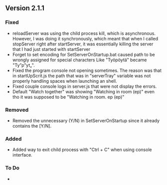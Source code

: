 ## Version 2.1.1

### Fixed
- reloadServer was using the child process kill, which is asynchronous. However, I was doing it synchronously, which meant that when I called stopServer right after startServer, it was essentially killing the server that I had just started with startServer
- Forget to set encoding for SetServerOnStartup.bat caused path to be wrongly assigned for special characters Like "Työpöytä" became "Ty”p”yt„".
- Fixed the program console not opening sometimes. The reason was that in startUpScrit.js the path that was in "serverTray" variable was not properly handling spaces when launching an shell.
- Fixed couple console logs in server.js that were not display the errors.
- Default "Watch together" was showing "Watching in room (ep)" even tho it was supposed to be "Watching in room. ep (ep)"

### Removed
- Removed the unnecessary (Y/N) in SetServerOnStartup since it already contains the [Y/N].

### Added
- Added way to exit child process with "Ctrl + C" when using console interface.

### To Do
- 